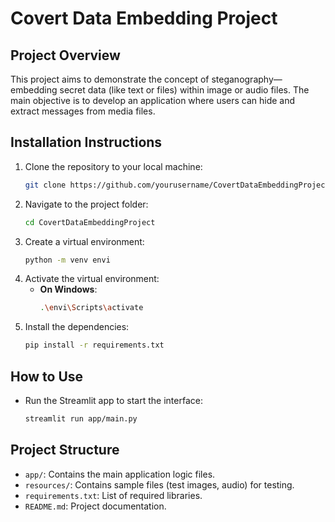 # Covert Data Embedding Project

## Project Overview
This project aims to demonstrate the concept of steganography—embedding secret data (like text or files) within image or audio files. The main objective is to develop an application where users can hide and extract messages from media files.

## Installation Instructions
1. Clone the repository to your local machine:
   ```bash
   git clone https://github.com/yourusername/CovertDataEmbeddingProject.git
   ```
2. Navigate to the project folder:
   ```bash
   cd CovertDataEmbeddingProject
   ```
3. Create a virtual environment:
   ```bash
   python -m venv envi
   ```
4. Activate the virtual environment:
   - **On Windows**:
     ```bash
     .\envi\Scripts\activate
     ```
5. Install the dependencies:
   ```bash
   pip install -r requirements.txt
   ```

## How to Use
- Run the Streamlit app to start the interface:
  ```bash
  streamlit run app/main.py
  ```

## Project Structure
- `app/`: Contains the main application logic files.
- `resources/`: Contains sample files (test images, audio) for testing.
- `requirements.txt`: List of required libraries.
- `README.md`: Project documentation.
